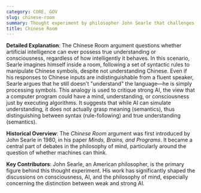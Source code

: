 ```yaml
---
category: CORE, GOV
slug: chinese-room
summary: Thought experiment by philosopher John Searle that challenges the notion that a computer running a program can truly "understand" language or exhibit consciousness, despite appearing to do so.
title: Chinese Room
---
```


**Detailed Explanation**: The Chinese Room argument questions whether artificial intelligence can ever possess true understanding or consciousness, regardless of how intelligently it behaves. In this scenario, Searle imagines himself inside a room, following a set of syntactic rules to manipulate Chinese symbols, despite not understanding Chinese. Even if his responses to Chinese inputs are indistinguishable from a fluent speaker, Searle argues that he still doesn't "understand" the language—he is simply processing symbols. This analogy is used to critique strong AI, the view that a computer program could have a mind, understanding, or consciousness just by executing algorithms. It suggests that while AI can simulate understanding, it does not actually grasp meaning (semantics), thus distinguishing between syntax (rule-following) and true understanding (semantics).

**Historical Overview**: The _Chinese Room_ argument was first introduced by John Searle in 1980, in his paper _Minds, Brains, and Programs_. It became a central part of debates in the philosophy of mind, particularly around the question of whether machines can think.

**Key Contributors**: John Searle, an American philosopher, is the primary figure behind this thought experiment. His work has significantly shaped the discussions on consciousness, AI, and the philosophy of mind, especially concerning the distinction between weak and strong AI.